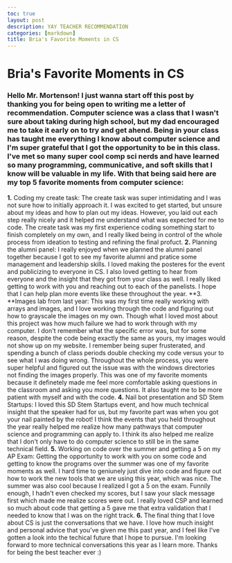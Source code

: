 ```yaml
---
toc: true
layout: post
description: YAY TEACHER RECOMMENDATION
categories: [markdown]
title: Bria's Favorite Moments in CS
---
```

# Bria's Favorite Moments in CS

### Hello Mr. Mortenson! I just wanna start off this post by thanking you for being open to writing me a letter of recommendation. Computer science was a class that I wasn't sure about taking during high school, but my dad encouraged me to take it early on to try and get ahend. Being in your class has taught me everything I know about computer science and I'm super grateful that I got the opportunity to be in this class. I've met so many super cool comp sci nerds and have learned so many programming, communicative, and soft skills that I know will be valuable in my life. With that being said here are my **top 5 favorite moments from computer science:**


**1.** Coding my create task: The create task was super intimidating and I was not sure how to initially approach it. I was excited to get started, but unsure about my ideas and how to plan out my ideas. However, you laid out each step really nicely and it helped me understand what was expected for me to code. The create task was my first experience coding something start to finish completely on my own, and I really liked being in control of the whole process from ideation to testing and refining the final profuct. 
**2.** Planning the alumni panel: I really enjoyed when we planned the alumni panel together because I got to see my favorite alumni and pratice some management and leadership skills. I loved making the posteres for the event and publicizing to everyone in CS. I also loved getting to hear from everyone and the insight that they got from your class as well. I really liked getting to work with you and reaching out to each of the panelists. I hope that I can help plan more events like these throughout the year.
**3. **Images lab from last year: This was my first time really working with arrays and images, and I love working through the code and figuring out how to grayscale the images on my own. Though what I loved most about this project was how much failure we had to work through with my computer. I don't remember what the specific error was, but for some reason, despite the code being exactly the same as yours, my images would not show up on my website. I remember being super frusterated, and spending a bunch of class periods double checking my code versus your to see what I was doing wrong. Throughout the whole process, you were super helpful and figured out the issue was with the windows directories not finding the images properly. This was one of my favorite moments because it definetely made me feel more comfortable asking questions in the classroom and asking you more questions. It also taught me to be more patient with myself and with the code. 
**4.** Nail bot presentation and SD Stem Startups: I loved this SD Stem Startups event, and how much technical insight that the speaker had for us, but my favorite part was when you got your nail painted by the robot! I think the events that you held throughout the year really helped me realize how many pathways that computer science and programming can apply to. I think its also helped me realize that I don't only have to do computer science to still be in the same technical field. 
**5.** Working on code over the summer and getting a 5 on my AP Exam: Getting the opportunity to work with you on some code and getting to know the programs over the summer was one of my favorite moments as well. I hard time to geniunely just dive into code and figure out how to work the new tools that we are using this year, which was nice. The summer was also cool because I realized I got a 5 on the exam. Funnily enough, I hadn't even checked my scores, but I saw your slack message first which made me realize scores were out. I really loved CSP and learned so much about code that getting a 5 gave me that extra validation that I needed to know that I was on the right track. 
**6.** The final thing that I love about CS is just the conversations that we have. I love how much insight and personal advice that you've given me this past year, and I feel like I've gotten a look into the techical future that I hope to pursue. I'm looking forward to more technical conversations this year as I learn more. Thanks for being the best teacher ever :)

